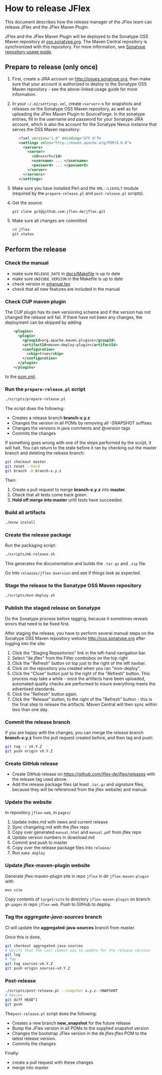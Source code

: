 <!--
  Copyright 2023, Gerwin Klein, Régis Décamps, Steve Rowe
  SPDX-License-Identifier: CC-BY-SA-4.0
-->

# How to release JFlex

This document describes how the release manager of the JFlex team can release
JFlex and the JFlex Maven Plugin.

JFlex and the JFlex Maven Plugin will be deployed to the Sonatype OSS Maven
repository at [oss.sonatype.org][sonatype].
The Maven Central repository is synchronized with this repository.
For more information, see [Sonatype repository usage guide][sonatype-repo-usage].

## Prepare to release (only once)

1. First, create a JIRA account on <http://issues.sonatype.org>, then make sure that your
   account is authorized to deploy to the Sonatype OSS Maven repository - see
   the above-linked usage guide for more information.

2. In your `~/.m2/settings.xml`, create `<server>`-s for snapshots and releases on
   the Sonatype OSS Maven repository, as well as for uploading the JFlex Maven
   Plugin to SourceForge.  In the sonatype entries, fill in the username and
   password for your Sonatype JIRA account, which is also the account for the
   Sonatype Nexus instance that serves the OSS Maven repository:

    ```xml
       <?xml version="1.0" encoding="UTF-8"?>
       <settings xmlns="http://maven.apache.org/POM/4.0.0">
         <servers>
           <server>
             <id>ossrh</id>
             <username> ... </username>
             <password> ... </password>
           </server>
         </servers>
       </settings>
    ```

3. Make sure you have installed Perl and the `XML::LibXSLT` module (required
   by the `prepare-release.pl` and `post-release.pl` scripts).

4. Get the source:

   ```sh
   git clone git@github.com:jflex-de/jflex.git
   ```

5. Make sure all changes are committed

   ```sh
   cd jflex
   git status
   ```

## Perform the release

### Check the manual

- make sure `RELEASE_DATE` in [docs/Makefile](./docs/Makefile) is up to date
- make sure `UNICODE_VERSION` in the Makefile is up to date
- check version in [xmanual.tex](./docs/xmanual.tex)
- check that all new features are included in the manual

### Check CUP maven plugin

The CUP plugin has its own versioning scheme and if the version has not changed
the release will fail. If there have not been any changes, the deployment can
be skipped by adding

```xml
    <plugins>
      <plugin>
        <groupId>org.apache.maven.plugins</groupId>
        <artifactId>maven-deploy-plugin</artifactId>
        <configuration>
          <skip>true</skip>
        </configuration>
      </plugin>
    </plugins>
```

to the [pom.xml](./cup-maven-plugin/pom.xml).

### Run the `prepare-release.pl` script

```sh
./scripts/prepare-release.pl
```

The script does the following:

- Creates a release branch **branch-x.y.z**
- Changes the version in all POMs by removing all -SNAPSHOT suffixes
- Changes the versions in java comments and @version tags
- Commits the changes

If something goes wrong with one of the steps performed by
the script, it will halt.  You can return to the state before
it ran by checking out the master branch and deleting the
release branch:

```sh
git checkout master
git reset --hard
git branch -D branch-x.y.z
```

Then:

  1. Create a pull request to merge **branch-x.y.z** into **master**.
  2. Check that all tests come back green.
  3. **Hold off merge into master** until tests have succeeded.

### Build all artifacts

```bash
./mvnw install
```

### Create the release package

Run the packaging script:

```sh
./scripts/mk-release.sh
```

This generates the documentation and builds the `.tar.gz` and `.zip` file.

Go into `releases/jflex-$version` and see if things look as expected.

### Stage the release to the Sonatype OSS Maven repository

```sh
./scripts/mvn-deploy.sh
```

### Publish the staged release on Sonatype

Do the Sonatype process before tagging, because it sometimes reveals errors
that need to be fixed first.

After staging the release, you have to perform several manual steps
on the Sonatype OSS Maven repository website <http://oss.sonatype.org>
after logging into the site:

   1. Click the "Staging Repositories" link in the left-hand navigation bar.
   2. Select "de.jflex" from the Filter combobox on the top right
   3. Click the "Refresh" button on top just to the right of the left navbar.
   4. Click on the repository you created when you ran "mvn-deploy".
   5. Click the "Close" button just to the right of the "Refresh" button.
     This process may take a while - once the artifacts have been uploaded,
     automated quality checks are performed to insure everything meets
     the advertised standards.
   6. Click the "Refresh" button again.
   7. Click the "Release" button, to the right of the "Refresh" button -
     this is the final step to release the artifacts.  Maven Central
     will then sync within less than one day.

### Commit the release branch

If you are happy with the changes, you can merge the release branch
**branch-x.y.z** from the pull request created before, and then tag and push:

```sh
git tag -s vX.Y.Z
git push origin vX.Y.Z
```

### Create GitHub release

- Create GitHub release on <https://github.com/jflex-de/jflex/releases>
  with the release tag used above.
- Add the release package files (at least `.tar.gz` and signature files,
  because they will be referenced from the jflex website) and manual.

### Update the website

In repository `jflex-web`, in `pages/`

   1. Update index.md with news and current release
   2. Sync changelog.md with the jflex repo
   3. Copy over generated `manual.html` and `manual.pdf` from jflex repo
   4. Update version numbers in download.md
   5. Commit and push to master
   6. Copy over the release package files into `release/`
   7. Run `make deploy`

### Update jflex-maven-plugin website

Generate jflex-maven-plugin site in repo `jflex` in dir `jflex-maven-plugin` with

```sh
mvn site
```

Copy contents of `target/site` to directory `jflex-maven-plugin` on branch `gh-pages` in repo `jflex-web`. Push to GitHub to deploy.

### Tag the _aggregate-java-sources_ branch

CI will update the **aggregated-java-sources** branch from master.

Once this is done,

```sh
git checkout aggregated-java-sources
# Verify that the last commit was to update for the release version
git log
# Tag
git tag sources-vX.Y.Z
git push origin sources-vX.Y.Z
```

### Post-release

```sh
./scripts/post-release.pl --snapshot x.y.z--SNAPSHOT
# Review
git diff HEAD^1
git push
```

The`post-release.pl` script does the following:

- Creates a new branch **new_snapshot** for the future release
- Bump the JFlex version in all POMs to the supplied snapshot version
- Changes the bootstrap JFlex version in the de.jflex:jflex POM to the latest release version.
- Commits the changes

Finally:

- create a pull request with these changes
- merge into master

[sonatype]: http://oss.sonatype.org/
[sonatype-repo-usage]: https://docs.sonatype.org/display/Repository/Sonatype+OSS+Maven+Repository+Usage+Guide
